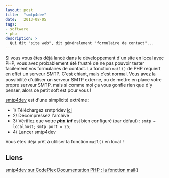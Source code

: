```yaml
---
layout: post
title:  "smtp4dev"
date:   2013-08-05
tags:
- software
- php
description: >
  Qui dit "site web", dit généralement "formulaire de contact"...
---
```


Si vous vous êtes déjà lancé dans le développement d'un site en local avec PHP, vous avez probablement été frustré de ne pas pouvoir tester facilement vos formulaires de contact. La fonction `mail()` de PHP requiert en effet un serveur SMTP. C'est chiant, mais c'est normal.
Vous avez la possibilité d'utiliser un serveur SMTP externe, ou de mettre en place votre propre serveur SMTP, mais si comme moi ça vous gonfle rien que d'y penser, alors ce petit soft est pour vous !

[smtp4dev](https://smtp4dev.codeplex.com/) est d'une simplicité extrême :

* 1/ Téléchargez smtp4dev [ici](https://smtp4dev.codeplex.com/)
* 2/ Décompressez l'archive
* 3/ Vérifiez que votre ***php.ini*** est bien configuré (par défaut) :
`smtp = localhost;`
`smtp_port = 25;`
* 4/ Lancer smtp4dev

Vous êtes déjà prêt à utiliser la fonction `mail()` en local !

## Liens
[smtp4dev sur CodePlex](https://smtp4dev.codeplex.com/)
[Documentation PHP : la fonction mail()](https://php.net/manual/fr/function.mail.php)